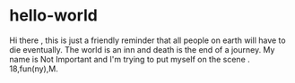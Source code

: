 # hello-world
Hi there , this is just a friendly reminder that all people on earth will have to die eventually.
The world is an inn and death is the end of a journey.
My name is Not Important and I'm trying to put myself on the scene .
18,fun(ny),M.
